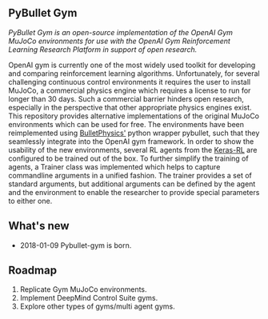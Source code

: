 PyBullet Gym 
-----------

*PyBullet Gym is an open-source implementation of the OpenAI Gym MuJoCo environments for use with the OpenAI Gym Reinforcement Learning Research Platform in support of open research.*

OpenAI gym is currently one of the most widely used toolkit for developing and comparing reinforcement learning algorithms. Unfortunately, for several challenging continuous control environments it requires the user to install MuJoCo, a commercial physics engine which requires a license to run for longer than 30 days. Such a commercial barrier hinders open research, especially in the perspective that other appropriate physics engines exist. This repository provides alternative implementations of the original MuJoCo environments which can be used for free. The environments have been reimplemented using [BulletPhysics'](https://github.com/bulletphysics/bullet3) python wrapper pybullet, such that they seamlessly integrate into the OpenAI gym framework. In order to show the usability of the new environments, several RL agents from the [Keras-RL](https://github.com/matthiasplappert/keras-rl/wiki/Agent-Overview) are configured to be trained out of the box. To further simplify the training of agents, a Trainer class was implemented which helps to capture commandline arguments in a unified fashion. The trainer provides a set of standard arguments, but additional arguments can be defined by the agent and the environment to enable the researcher to provide special parameters to either one.

<!--
!PLEASE REVIEW ALL THIS INFORMATION BEFORE PUBLISHING!


[See What's New section below](#What's New)

## Basics

There are two basic concepts in reinforcement learning: the
environment (namely, the outside world) and the agent (namely, the
algorithm you are writing). The agent sends `actions` to the
environment, and the environment replies with `observations` and
`rewards` (that is, a score).

The core `gym` interface is `Env <https://github.com/openai/gym/blob/master/gym/core.py>`_, which is
the unified environment interface. There is no interface for agents;
that part is left to you. The following are the ``Env`` methods you
should know:

- `reset(self)`: Reset the environment's state. Returns `observation`.
- `step(self, action)`: Step the environment by one timestep. Returns `observation`, `reward`, `done`, `info`.
- `render(self, mode='human', close=False)`: Render one frame of the environment. The default mode will do something human friendly, such as pop up a window. Passing the `close` flag signals the renderer to close any such windows.

==Add concept of scene and robot as subconcept of environment

## Installation

You can perform a minimal install of ``gym`` with:

```bash
	  git clone https://github.com/openai/gym.git
	  cd gym
	  pip install -e .
```

If you prefer, you can do a minimal install of the packaged version directly from PyPI:

```bash
	  pip install gym
```


## Supported systems

We currently support Linux, Windows and OS X running Python 2.7 or 3.5.

## Pip version

To run ``pip install -e '.[all]'``, you'll need a semi-recent pip.
Please make sure your pip is at least at version ``1.5.0``. You can
upgrade using the following: ``pip install --ignore-installed
pip``. Alternatively, you can open `setup.py
<https://github.com/openai/gym/blob/master/setup.py>`_ and
install the dependencies by hand.

Rendering on a server
---------------------

If you're trying to render video on a server, you'll need to connect a
fake display. The easiest way to do this is by running under
``xvfb-run`` (on Ubuntu, install the ``xvfb`` package):

```bash
     xvfb-run -s "-screen 0 1400x900x24" bash
```

Installing dependencies for specific environments
-------------------------------------------------

If you'd like to install the dependencies for only specific
environments, see `setup.py
<https://github.com/openai/gym/blob/master/setup.py>`_. We
maintain the lists of dependencies on a per-environment group basis.

## Agents

==Add some agents

## Environments

The code for each environment group is housed in its own subdirectory
`gym/envs
<https://github.com/openai/gym/blob/master/gym/envs>`_. The
specification of each task is in `gym/envs/__init__.py
<https://github.com/openai/gym/blob/master/gym/envs/__init__.py>`_. It's
worth browsing through both.

## Examples

See the 'examples' directory.

- Run [File here](link here) to run an actual learning agent on the something environment.

##Add all examples

-->

## What's new

* 2018-01-09 Pybullet-gym is born.

## Roadmap
1. Replicate Gym MuJoCo environments.
2. Implement DeepMind Control Suite gyms.
3. Explore other types of gyms/multi agent gyms.

